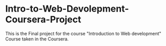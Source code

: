 # Intro-to-Web-Devolepment-Coursera-Project
This is the Final project for the course "Introduction to Web development" Course taken in the Coursera.
